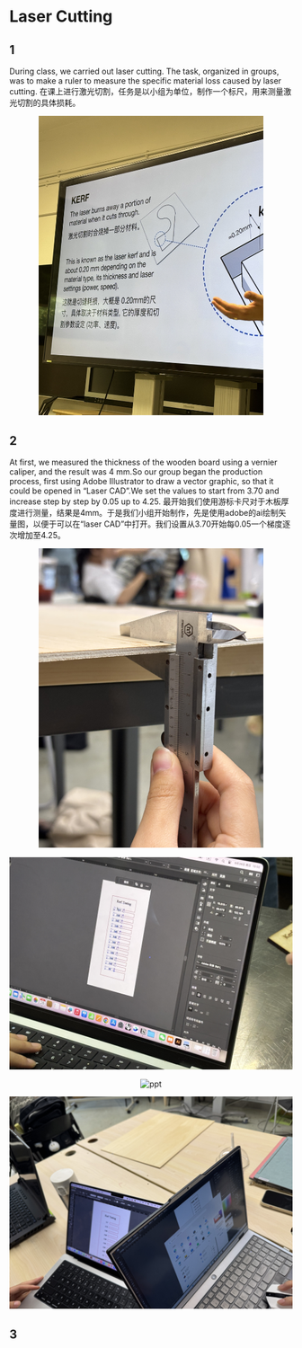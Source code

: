 # Laser Cutting
## 1
During class, we carried out laser cutting. The task, organized in groups, was to make a ruler to measure the specific material loss caused by laser cutting.
在课上进行激光切割，任务是以小组为单位，制作一个标尺，用来测量激光切割的具体损耗。

<p align="center">
<img src="file/ppt.jpg" alt="ppt" width="400"/>
</p>

## 2
At first, we measured the thickness of the wooden board using a vernier caliper, and the result was 4 mm.So our group began the production process, first using Adobe Illustrator to draw a vector graphic, so that it could be opened in “Laser CAD”.We set the values to start from 3.70 and increase step by step by 0.05 up to 4.25.
最开始我们使用游标卡尺对于木板厚度进行测量，结果是4mm。于是我们小组开始制作，先是使用adobe的ai绘制矢量图，以便于可以在“laser CAD”中打开。我们设置从3.70开始每0.05一个梯度逐次增加至4.25。
<p align="center">
<img src="file/量木板厚度.jpg" alt="ppt" width="400"/>
</p>

<p align="center">
<img src="file/文件1.jpg" alt="ppt" width="600"/>
</p>

<p align="center">
<img src="file/文件2.jpg" alt="ppt" width="600"/>
</p>

<p align="center">
<img src="file/文件3.jpg" alt="ppt" width="600"/>
</p>

## 3

